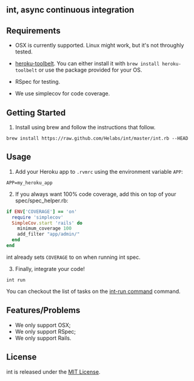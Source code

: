## int, async continuous integration

## Requirements

* OSX is currently supported. Linux might work, but it's not throughly
  tested.

* [heroku-toolbelt](https://toolbelt.heroku.com/). You can either
install it with `brew install heroku-toolbelt` or use the package
provided for your OS.

* RSpec for testing.

* We use simplecov for code coverage.

## Getting Started

1. Install using brew and follow the instructions that follow.

```
brew install https://raw.github.com/Helabs/int/master/int.rb --HEAD
```

## Usage

1. Add your Heroku app to `.rvmrc` using the environment variable `APP`:

```
APP=my_heroku_app
```

2. If you always want 100% code coverage, add this on
   top of your spec/spec_helper.rb:

```ruby
if ENV['COVERAGE'] == 'on'
  require 'simplecov'
  SimpleCov.start 'rails' do
    minimum_coverage 100
    add_filter "app/admin/"
  end
end
```

int already sets `COVERAGE` to on when running int spec.

3. Finally, integrate your code!

```
int run
```

You can checkout the list of tasks on the [int-run
command](libexec/int-run) command.

## Features/Problems

* We only support OSX;
* We only support RSpec;
* We only support Rails.

## License

int is released under the [MIT License](http://www.opensource.org/licenses/MIT).
